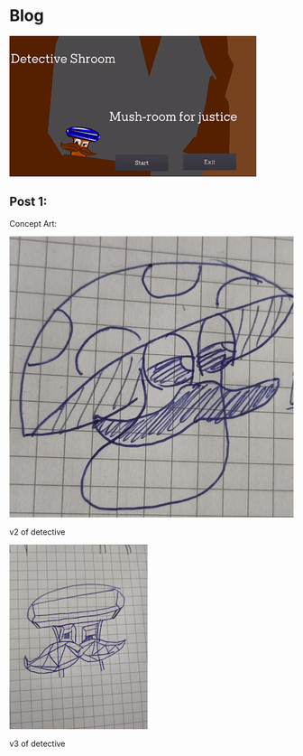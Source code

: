 # Blog

![shroom cover](shroom_homescreen.gif)

## Post 1:
Concept Art: 

<div class="gallery">
  <div>
    <img src="/detective1.jpg">
    <p>v2 of detective</p>
  </div>
<div>
    <img src="/detective2.jpg">
    <p>v3 of detective</p>
  </div>
</div>



